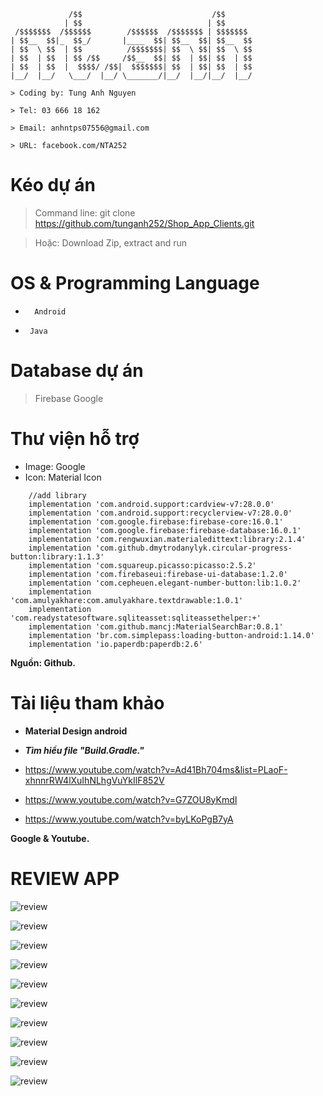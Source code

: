 ```
             /$$                             /$$
            | $$                            | $$
 /$$$$$$$  /$$$$$$        /$$$$$$  /$$$$$$$ | $$$$$$$
| $$__  $$|_  $$_/       |____  $$| $$__  $$| $$__  $$
| $$  \ $$  | $$          /$$$$$$$| $$  \ $$| $$  \ $$
| $$  | $$  | $$ /$$     /$$__  $$| $$  | $$| $$  | $$
| $$  | $$  |  $$$$/ /$$|  $$$$$$$| $$  | $$| $$  | $$
|__/  |__/   \___/  |__/ \_______/|__/  |__/|__/  |__/

> Coding by: Tung Anh Nguyen

> Tel: 03 666 18 162

> Email: anhntps07556@gmail.com

> URL: facebook.com/NTA252

```

# Kéo dự án 

> Command line: git clone https://github.com/tunganh252/Shop_App_Clients.git

> Hoặc: Download Zip, extract and run

# OS & Programming Language

* ```  Android```

* ```  Java ```

# Database dự án

> Firebase Google



# Thư viện hỗ trợ

- Image: Google
- Icon: Material Icon
```
    //add library
    implementation 'com.android.support:cardview-v7:28.0.0'
    implementation 'com.android.support:recyclerview-v7:28.0.0'
    implementation 'com.google.firebase:firebase-core:16.0.1'
    implementation 'com.google.firebase:firebase-database:16.0.1'
    implementation 'com.rengwuxian.materialedittext:library:2.1.4'
    implementation 'com.github.dmytrodanylyk.circular-progress-button:library:1.1.3'
    implementation 'com.squareup.picasso:picasso:2.5.2'
    implementation 'com.firebaseui:firebase-ui-database:1.2.0'
    implementation 'com.cepheuen.elegant-number-button:lib:1.0.2'
    implementation 'com.amulyakhare:com.amulyakhare.textdrawable:1.0.1'
    implementation 'com.readystatesoftware.sqliteasset:sqliteassethelper:+'
    implementation 'com.github.mancj:MaterialSearchBar:0.8.1'
    implementation 'br.com.simplepass:loading-button-android:1.14.0'
    implementation 'io.paperdb:paperdb:2.6'
```
**Nguồn: Github.**

# Tài liệu tham khảo


- **Material Design android**

- ***Tìm hiểu file "Build.Gradle."***
- https://www.youtube.com/watch?v=Ad41Bh704ms&list=PLaoF-xhnnrRW4lXuIhNLhgVuYkIlF852V
- https://www.youtube.com/watch?v=G7ZOU8yKmdI
- https://www.youtube.com/watch?v=byLKoPgB7yA

**Google & Youtube.**


# REVIEW APP

![review](https://scontent.fsgn4-1.fna.fbcdn.net/v/t1.0-9/49461839_1043603759155155_5164351238866731008_n.jpg?_nc_cat=101&_nc_ht=scontent.fsgn4-1.fna&oh=0f135bc1b3cec0d256d430ab083eda77&oe=5CD76B2B)

![review](https://scontent.fsgn8-1.fna.fbcdn.net/v/t1.0-9/48987881_1043744992474365_2070856745630040064_n.jpg?_nc_cat=110&_nc_ht=scontent.fsgn8-1.fna&oh=8d61747782afd7b04505e1fd645c8512&oe=5CD454DB)

![review](https://scontent.fsgn4-1.fna.fbcdn.net/v/t1.0-9/49098706_1043745015807696_5489694101005664256_n.jpg?_nc_cat=105&_nc_ht=scontent.fsgn4-1.fna&oh=94078149dc0d600aa059e9c6d7197340&oe=5C967159)

![review](https://scontent.fsgn4-1.fna.fbcdn.net/v/t1.0-9/49012542_1043745042474360_3424099751170146304_n.jpg?_nc_cat=100&_nc_ht=scontent.fsgn4-1.fna&oh=199a03bc3f4d76b4bdbf344e1cc78a3c&oe=5CD23435)

![review](https://scontent.fsgn3-1.fna.fbcdn.net/v/t1.0-9/48917639_1043745069141024_8875326922481991680_n.jpg?_nc_cat=106&_nc_ht=scontent.fsgn3-1.fna&oh=3db3fedfa03a7c8a4fd5e896ff08c828&oe=5C8CA40D)

![review](https://scontent.fsgn3-1.fna.fbcdn.net/v/t1.0-9/49250789_1043745115807686_7052768794648772608_n.jpg?_nc_cat=106&_nc_ht=scontent.fsgn3-1.fna&oh=bcb80919039fedb9cd2aa2b5b927b0fc&oe=5CC7A1B7)

![review](https://scontent.fsgn4-1.fna.fbcdn.net/v/t1.0-9/48984817_1043745149141016_7445935216230662144_n.jpg?_nc_cat=103&_nc_ht=scontent.fsgn4-1.fna&oh=cc4888e46249ca79cd0f199876ce944c&oe=5C91E8DA)

![review](https://scontent.fsgn3-1.fna.fbcdn.net/v/t1.0-9/49158964_1043745182474346_5294078243551313920_n.jpg?_nc_cat=107&_nc_ht=scontent.fsgn3-1.fna&oh=26adb6307569078cb3f82b883e73505b&oe=5C9E909F)

![review](https://scontent.fsgn3-1.fna.fbcdn.net/v/t1.0-9/49151459_1043745212474343_6200975002011959296_n.jpg?_nc_cat=111&_nc_ht=scontent.fsgn3-1.fna&oh=23c2eff1d6c0b088e5b45671621ad362&oe=5C909780)

![review](https://scontent.fsgn4-1.fna.fbcdn.net/v/t1.0-9/49175113_1043745242474340_6127875813980241920_n.jpg?_nc_cat=101&_nc_ht=scontent.fsgn4-1.fna&oh=46d595d00f36c50a03f57db9c6a0617f&oe=5C8DB4D8)
